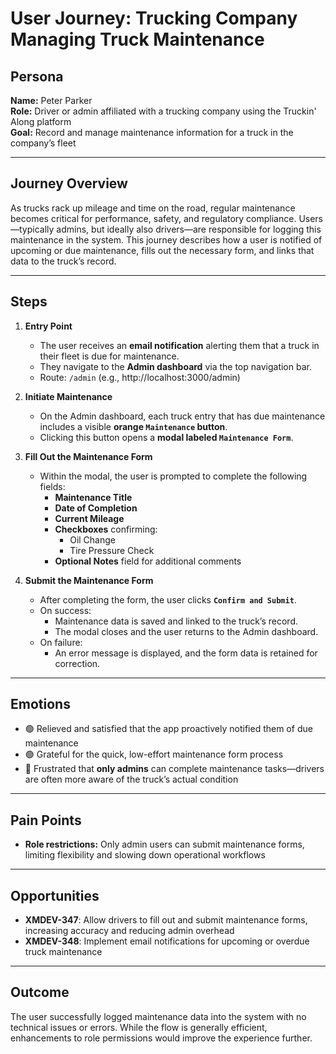 # User Journey: Trucking Company Managing Truck Maintenance

## Persona

**Name:** Peter Parker  
**Role:** Driver or admin affiliated with a trucking company using the Truckin' Along platform  
**Goal:** Record and manage maintenance information for a truck in the company’s fleet

---

## Journey Overview

As trucks rack up mileage and time on the road, regular maintenance becomes critical for performance, safety, and regulatory compliance. Users—typically admins, but ideally also drivers—are responsible for logging this maintenance in the system. This journey describes how a user is notified of upcoming or due maintenance, fills out the necessary form, and links that data to the truck’s record.

---

## Steps

1. **Entry Point**

   - The user receives an **email notification** alerting them that a truck in their fleet is due for maintenance.
   - They navigate to the **Admin dashboard** via the top navigation bar.
   - Route: `/admin` (e.g., http://localhost:3000/admin)

2. **Initiate Maintenance**

   - On the Admin dashboard, each truck entry that has due maintenance includes a visible **orange `Maintenance` button**.
   - Clicking this button opens a **modal labeled `Maintenance Form`**.

3. **Fill Out the Maintenance Form**

   - Within the modal, the user is prompted to complete the following fields:
     - **Maintenance Title**
     - **Date of Completion**
     - **Current Mileage**
     - **Checkboxes** confirming:
       - Oil Change
       - Tire Pressure Check
     - **Optional Notes** field for additional comments

4. **Submit the Maintenance Form**

   - After completing the form, the user clicks **`Confirm and Submit`**.
   - On success:
     - Maintenance data is saved and linked to the truck’s record.
     - The modal closes and the user returns to the Admin dashboard.
   - On failure:
     - An error message is displayed, and the form data is retained for correction.

---

## Emotions

- 🟢 Relieved and satisfied that the app proactively notified them of due maintenance
- 🟢 Grateful for the quick, low-effort maintenance form process
- 🔴 Frustrated that **only admins** can complete maintenance tasks—drivers are often more aware of the truck’s actual condition

---

## Pain Points

- **Role restrictions:** Only admin users can submit maintenance forms, limiting flexibility and slowing down operational workflows

---

## Opportunities

- **XMDEV-347**: Allow drivers to fill out and submit maintenance forms, increasing accuracy and reducing admin overhead
- **XMDEV-348**: Implement email notifications for upcoming or overdue truck maintenance

---

## Outcome

The user successfully logged maintenance data into the system with no technical issues or errors. While the flow is generally efficient, enhancements to role permissions would improve the experience further.
